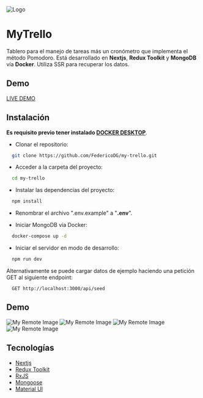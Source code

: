 ![Logo](https://nazgul.com.ar/images/mytrello.png)

# MyTrello

Tablero para el manejo de tareas más un cronómetro que implementa el método Pomodoro. Está desarrollado en **Nextjs**, **Redux Toolkit** y **MongoDB** vía **Docker**. Utiliza SSR para recuperar los datos.

## Demo

[LIVE DEMO](https://my-trello-eta.vercel.app/)

## Instalación

**Es requisito previo tener instalado [DOCKER DESKTOP](https://www.docker.com/products/docker-desktop/)**.

- Clonar el repositorio:

```bash
  git clone https://github.com/FedericoDG/my-trello.git
```

- Acceder a la carpeta del proyecto:

```bash
  cd my-trello
```

- Instalar las dependencias del proyecto:

```bash
  npm install
```

- Renombrar el archivo ".env.example" a "**.env**".

- Iniciar MongoDB vía Docker:

```bash
  docker-compose up -d
```

- Iniciar el servidor en modo de desarrollo:

```bash
  npm run dev
```

Alternativamente se puede cargar datos de ejemplo haciendo una petición GET al siguiente endpoint:

```http
  GET http://localhost:3000/api/seed
```

## Demo

![My Remote Image](https://nazgul.com.ar/images/mytrello1.gif)
![My Remote Image](https://nazgul.com.ar/images/mytrello2.gif)
![My Remote Image](https://nazgul.com.ar/images/mytrello1.png)
![My Remote Image](https://nazgul.com.ar/images/mytrello2.png)

## Tecnologías

- [Nextjs](https://nextjs.org/)
- [Redux Toolkit](https://redux-toolkit.js.org/)
- [RxJS](https://rxjs.dev/)
- [Mongoose](https://mongoosejs.com/)
- [Material UI](https://mui.com/)
